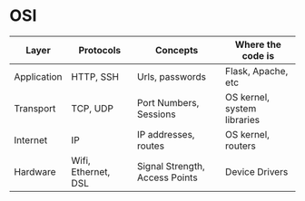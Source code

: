 # OSI

| Layer       | Protocols           | Concepts                                 | Where the code is           |
| ----------- | ------------------- | ---------------------------------------- | --------------------------- |
| Application | HTTP, SSH           | Urls, passwords                          | Flask, Apache, etc          |
| Transport   | TCP, UDP            | Port Numbers, Sessions                   | OS kernel, system libraries |
| Internet    | IP                  | IP addresses, routes                     | OS kernel, routers          |
| Hardware    | Wifi, Ethernet, DSL | Signal Strength, Access Points           | Device Drivers              |
